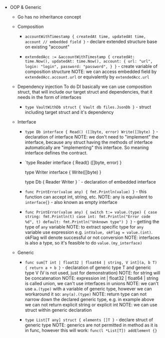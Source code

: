 - OOP & Generic
    - Go has no inheritance concept
    - Composition
        - `accountWithTimestamp {
          createdAt time,
          updatedAt time,
          account // embedded field
          }` - declare extended structure base on existing "account"

        - `extendedAcc := &accountWithTimestamp {
          createdAt: time.Now(),
          updatedAt: time.Now(),
          account: {
          url: "url",
          login: "login",
          password: "password",
          }
          }` - create variable of composition structure
          NOTE: we can access embedded field by `extendedAcc.account.url` or equivalently by `extendedAcc.url`

    - Dependency injection
      To do DI basically we can use composition struct, that will include our target struct and dependencies, that it needs in the form of interfaces

        - `type VaultWithDb struct {
          Vault
          db files.JsonDb
          }` - struct including target struct and it's dependency

    - Interface
        - `type Db interface {
          Read() ([]byte, error)
          Write([]byte)
          }` - declaration of interface
          NOTE: we don't need to "implement" the interface, because any struct having the methods of interface automatically are "implementing" this interface. So meaning interface defines the contract.

        - `type Reader interface {
          Read() ([]byte, error)
          }

          type Writer interface {
          Write([]byte)
          }

          type Db {
          Reader
          Writer
          }
          ` - declaration of embedded interface

        - `func PrintError(value any) {
          fmt.Println(value)
          }` - this function can accept int, string, etc.
          NOTE: any is equivalent to `interface{}` - also known as empty interface

        - `func PrintError(value any) {
          switch t:= value.(type) {
          case string:
          fmt.Println(t)
          case int:
          fmt.Println("Error code %d", t)
          default:
          fmt.Println("Unknown type")
          }
          }` - getting the type of `any` variable
          NOTE: to extract specific type for `any` variable use expression e.g. `intValue, okFlag = value.(int)`. okFlag will denote successful or not conversion
          NOTE: interfaces is also a type, so it's feasible to do `value.(my_interface)`

    - Generic
        - `func sum[T int | float32 | float64 | string, V int](a, b T) {
          return a + b
          }` - declaration of generic type T and generic type V (V is not used, just for demonstration)
          NOTE: for string will be concatenation
          NOTE: expression int | float32 | float64 | string is called union, we can't use interfaces in unions
          NOTE: we can't use `a.(type)` with a variable of generic type, however we can workaround it so: `any(a).(type)`
          NOTE: return type can not narrow down the declared generic type, e.g. in example above we can not return explicit string or explicit int
          NOTE: we can use struct within generic declaration


        - `type List[T any] struct {
            elements []T
        }` - declare struct of generic type
        NOTE: generics are not permitted in method as it is in func, however this will work: `func(l *List[T]) addElement {}`